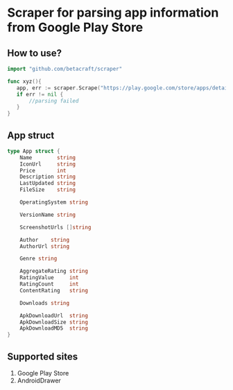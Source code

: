 # Scraper for parsing app information from Google Play Store

## How to use?
```go
import "github.com/betacraft/scraper"

func xyz(){
   app, err := scraper.Scrape("https://play.google.com/store/apps/details?id=com.yourpackage.name")
   if err != nil {
       //parsing failed
   }
}
```
## App struct
```go
type App struct {
	Name        string
	IconUrl     string
	Price       int
	Description string
	LastUpdated string
	FileSize    string

	OperatingSystem string

	VersionName string

	ScreenshotUrls []string

	Author    string
	AuthorUrl string

	Genre string

	AggregateRating string
	RatingValue     int
	RatingCount     int
	ContentRating   string

	Downloads string

	ApkDownloadUrl  string
	ApkDownloadSize string
	ApkDownloadMD5  string
}
```

## Supported sites
1. Google Play Store
2. AndroidDrawer
